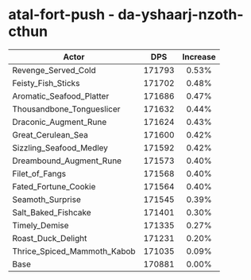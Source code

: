 # atal-fort-push - da-yshaarj-nzoth-cthun
| Actor | DPS | Increase |
|---|:---:|:---:|
|Revenge_Served_Cold|171793|0.53%|
|Feisty_Fish_Sticks|171702|0.48%|
|Aromatic_Seafood_Platter|171686|0.47%|
|Thousandbone_Tongueslicer|171632|0.44%|
|Draconic_Augment_Rune|171624|0.43%|
|Great_Cerulean_Sea|171600|0.42%|
|Sizzling_Seafood_Medley|171592|0.42%|
|Dreambound_Augment_Rune|171573|0.40%|
|Filet_of_Fangs|171568|0.40%|
|Fated_Fortune_Cookie|171564|0.40%|
|Seamoth_Surprise|171545|0.39%|
|Salt_Baked_Fishcake|171401|0.30%|
|Timely_Demise|171335|0.27%|
|Roast_Duck_Delight|171231|0.20%|
|Thrice_Spiced_Mammoth_Kabob|171035|0.09%|
|Base|170881|0.00%|
